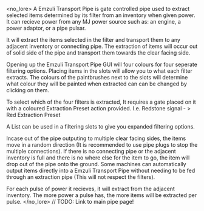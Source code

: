 <no_lore>
A Emzuli Transport Pipe is gate controlled pipe used to extract selected items determined by its filter from an inventory when given power.
It can recieve power from any MJ power source such as: an engine, a power adaptor, or a pipe pulsar.

It will extract the items selected in the filter and transport them to any adjacent inventory or connecting pipe.
The extraction of items will occur out of solid side of the pipe and transport them towards the clear facing side.

Opening up the Emzuli Transport Pipe GUI will four colours for four seperate filtering options.
Placing items in the slots will allow you to what each filter extracts.
The colours of the paintbrushes next to the slots will determine what colour they will be painted when extracted can can be changed by clicking on them.

To select which of the four filters is extracted, It requires a gate placed on it with a coloured Extraction Preset action provided. I.e. Redstone signal - > Red Extraction Preset

A List can be used in a filtering slots to give you expanded filtering options.

Incase out of the pipe outputing to multiple clear facing sides, the items move in a random direction (It is recommended to use pipe plugs to stop the multiple connections).
If there is no connecting pipe or the adjacent inventory is full and there is no where else for the item to go, the item will drop out of the pipe onto the ground.
Some machines can automatically output items directly into a Emzuli Transport Pipe without needing to be fed through an extraction pipe (This will not respect the filters).

For each pulse of power it recieves, it will extract from the adjacent inventory.
The more power a pulse has, the more items will be extracted per pulse.
</no_lore>
// TODO: Link to main pipe page!

